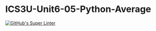 # ICS3U-Unit6-05-Python-Average

[![GitHub's Super Linter](https://github.com/matthew-meech/ICS3U-Unit6-05-Python-Average/workflows/GitHub's%20Super%20Linter/badge.svg)](https://github.com/matthew-meech/ICS3U-Unit6-05-Python-Average/actions)
